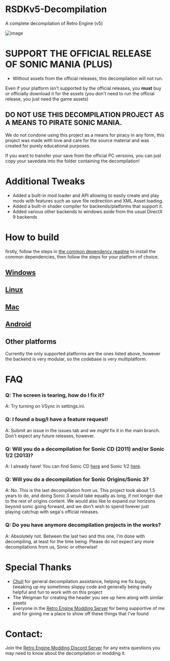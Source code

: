 # RSDKv5-Decompilation
A complete decompilation of Retro Engine (v5)

![image](https://user-images.githubusercontent.com/29069561/168206128-6d777967-3a07-42b5-8162-b821bbce4736.png)
# **SUPPORT THE OFFICIAL RELEASE OF SONIC MANIA (PLUS)**
+ Without assets from the official releases, this decompilation will not run.

Even if your platform isn't supported by the official releases, you **must** buy or officially download it for the assets (you don't need to run the official release, you just need the game assets)

## **DO NOT USE THIS DECOMPILATION PROJECT AS A MEANS TO PIRATE SONIC MANIA.**
We do not condone using this project as a means for piracy in any form, this project was made with love and care for the source material and was created for purely educational purposes.

If you want to transfer your save from the official PC versions, you can just copy your savedata into the folder containing the decompilation!

# Additional Tweaks
* Added a built-in mod loader and API allowing to easily create and play mods with features such as save file redirection and XML Asset loading.
* Added a built-in shader compiler for backends/platforms that support it.
* Added various other backends to windows aside from the usual DirectX 9 backends


# How to build
firstly, follow the steps in [the common dependency readme](./dependencies/all/README.md) to install the common dependencies, then follow the steps for your platform of choice.

## [Windows](./dependencies/windows/README.md)

## [Linux](./dependencies/linux/README.md)

## [Mac](./dependencies/linux/README.md)

## [Android](./dependencies/android/README.md)

## Other platforms
Currently the only supported platforms are the ones listed above, however the backend is very modular, so the codebase is very multiplatform.

# FAQ
### Q: The screen is tearing, how do I fix it?
A: Try turning on VSync in settings.ini.

### Q: I found a bug/I have a feature request!
A: Submit an issue in the issues tab and we _might_ fix it in the main branch. Don't expect any future releases, however.

### Q: Will you do a decompilation for Sonic CD (2011) and/or Sonic 1/2 (2013)?
A: I already have! You can find Sonic CD [here](https://github.com/Rubberduckycooly/Sonic-CD-11-Decompilation) and Sonic 1/2 [here](https://github.com/Rubberduckycooly/Sonic-1-2-2013-Decompilation).

### Q: Will you do a decompilation for Sonic Origins/Sonic 3?
A: No. This is the last decompilation from us. This project took about 1.5 years to do, and doing Sonic 3 would take equally as long, if not longer due to the rest of origins content. We would also like to expand our horizons beyond sonic going forward, and we don't wish to spend forever just playing catchup with sega's official releases.

### Q: Do you have anymore decompilation projects in the works?
A: Absolutely not. Between the last two and this one, I'm done with decompiling, at least for the time being. Please do not expect any more decompilations from us, Sonic or otherwise!

# Special Thanks
* [Chuli](https://github.com/MGRich) for general decompilation assistance, helping me fix bugs, tweaking up my sometimes sloppy code and generally being really helpful and fun to work with on this project
* The Weigman for creating the header you see up here along with similar assets
* Everyone in the [Retro Engine Modding Server](https://dc.railgun.works/retroengine) for being supportive of me and for giving me a place to show off these things that I've found

# Contact:
Join the [Retro Engine Modding Discord Server](https://dc.railgun.works/retroengine) for any extra questions you may need to know about the decompilation or modding it.
